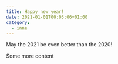 ```yaml
---
title: Happy new year!
date: 2021-01-01T00:03:06+01:00
category:
  - inne
---
```


May the 2021 be even better than the 2020!

<!--more-->

Some more content